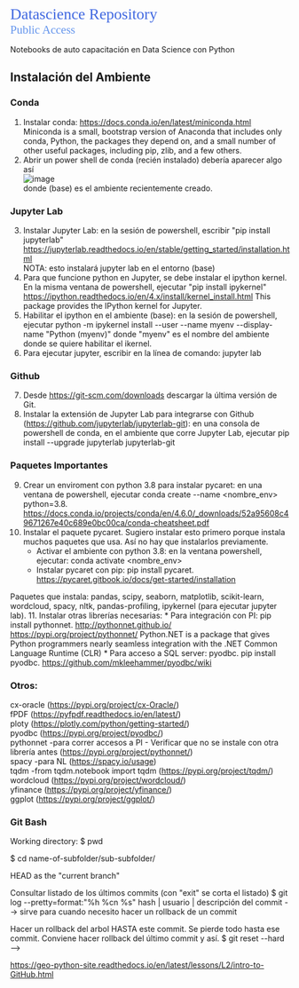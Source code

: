 <span style="font-family:Arial Black; font-size:200%;color:RoyalBlue">Datascience Repository </span><br>
<span style="font-family:Arial Black; font-size:150%;color:CornflowerBlue">Public Access </span><br>

Notebooks de auto capacitación en Data Science con Python

## Instalación del Ambiente
### Conda
1. Instalar conda:  https://docs.conda.io/en/latest/miniconda.html
Miniconda is a small, bootstrap version of Anaconda that includes only conda, Python, the packages they depend on, and a small number of other useful packages, including pip, zlib, and a few others.
2. Abrir un power shell de conda (recién instalado) debería aparecer algo así<br>
![image](https://user-images.githubusercontent.com/47650265/154078829-1c3ae78c-8353-4b72-828e-36a18082eeec.png)<br>
donde (base) es el ambiente recientemente creado.
### Jupyter Lab
3. Instalar Jupyter Lab: en la sesión de powershell, escribir "pip install jupyterlab"<br>
https://jupyterlab.readthedocs.io/en/stable/getting_started/installation.html<br>
NOTA: esto instalará jupyter lab en el entorno (base)
4. Para que funcione python en Jupyter, se debe instalar el ipython kernel. En la misma ventana de powershell, ejecutar "pip install ipykernel"<br>
https://ipython.readthedocs.io/en/4.x/install/kernel_install.html This package provides the IPython kernel for Jupyter.
5. Habilitar el ipython en el ambiente (base): en la sesión de powershell, ejecutar python -m ipykernel install --user --name myenv --display-name "Python (myenv)"
donde "myenv" es el nombre del ambiente donde se quiere habilitar el ikernel.
6. Para ejecutar jupyter, escribir en la línea de comando: jupyter lab
### Github
7. Desde https://git-scm.com/downloads descargar la última versión de Git.
8. Instalar la extensión de Jupyter Lab para integrarse con Github (https://github.com/jupyterlab/jupyterlab-git): en una consola de powershell de conda, en el ambiente que corre Jupyter Lab, ejecutar pip install --upgrade jupyterlab jupyterlab-git

### Paquetes Importantes
9. Crear un enviroment con python 3.8 para instalar pycaret: en una ventana de powershell, ejecutar conda create --name <nombre_env> python=3.8. https://docs.conda.io/projects/conda/en/4.6.0/_downloads/52a95608c49671267e40c689e0bc00ca/conda-cheatsheet.pdf
10. Instalar el paquete pycaret. Sugiero instalar esto primero porque instala muchos paquetes que usa. Así no hay que instalarlos previamente.
    * Activar el ambiente con python 3.8: en la ventana powershell, ejecutar: conda activate <nombre_env>
    * Instalar pycaret con pip: pip install pycaret. https://pycaret.gitbook.io/docs/get-started/installation

Paquetes que instala: pandas, scipy, seaborn, matplotlib, scikit-learn, wordcloud, spacy, nltk, pandas-profiling, ipykernel (para ejecutar jupyter lab).
11. Instalar otras librerías necesarias:
    * Para integración con PI: pip install pythonnet. http://pythonnet.github.io/ https://pypi.org/project/pythonnet/ Python.NET is a package that gives Python programmers nearly seamless integration with the .NET Common Language Runtime (CLR)
    * Para acceso a SQL server: pyodbc. pip install pyodbc. https://github.com/mkleehammer/pyodbc/wiki

### Otros: 
cx-oracle (https://pypi.org/project/cx-Oracle/) <br>
fPDF (https://pyfpdf.readthedocs.io/en/latest/) <br>
ploty (https://plotly.com/python/getting-started/) <br>
pyodbc (https://pypi.org/project/pyodbc/) <br>
pythonnet -para correr accesos a PI - Verificar que no se instale con otra librería antes (https://pypi.org/project/pythonnet/) <br>
spacy -para NL (https://spacy.io/usage) <br>
tqdm -from tqdm.notebook import tqdm (https://pypi.org/project/tqdm/) <br>
wordcloud (https://pypi.org/project/wordcloud/) <br>
yfinance (https://pypi.org/project/yfinance/) <br>
ggplot (https://pypi.org/project/ggplot/) <br>

### Git Bash
Working directory:
$ pwd

$ cd name-of-subfolder/sub-subfolder/

HEAD as the "current branch"

Consultar listado de los últimos commits (con "exit" se corta el listado)
$ git log --pretty=format:"%h %cn %s"
hash | usuario | descripción del commit --> sirve para cuando necesito hacer un rollback de un commit

Hacer un rollback del arbol HASTA este commit. Se pierde todo hasta ese commit. Conviene hacer rollback del último commit y así.
$ git reset --hard <hash del commit> --> 

https://geo-python-site.readthedocs.io/en/latest/lessons/L2/intro-to-GitHub.html

